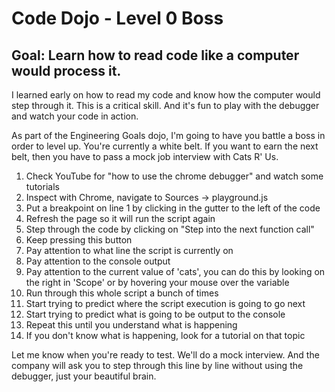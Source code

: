 # Code Dojo - Level 0 Boss

## Goal: Learn how to read code like a computer would process it.

I learned early on how to read my code and know how the computer would step through it. This is a critical skill. And it's fun to play with the debugger and watch your code in action.

As part of the Engineering Goals dojo, I'm going to have you battle a boss in order to level up. You're currently a white belt. If you want to earn the next belt, then you have to pass a mock job interview with Cats R' Us.

1. Check YouTube for "how to use the chrome debugger" and watch some tutorials
2. Inspect with Chrome, navigate to Sources -> playground.js
3. Put a breakpoint on line 1 by clicking in the gutter to the left of the code
4. Refresh the page so it will run the script again
5. Step through the code by clicking on "Step into the next function call"
6. Keep pressing this button
7. Pay attention to what line the script is currently on
8. Pay attention to the console output
9. Pay attention to the current value of 'cats', you can do this by looking on the right in 'Scope' or by hovering your mouse over the variable
10. Run through this whole script a bunch of times
11. Start trying to predict where the script execution is going to go next
12. Start trying to predict what is going to be output to the console
13. Repeat this until you understand what is happening
14. If you don't know what is happening, look for a tutorial on that topic

Let me know when you're ready to test. We'll do a mock interview. And the company will ask you to step through this line by line without using the debugger, just your beautiful brain.
